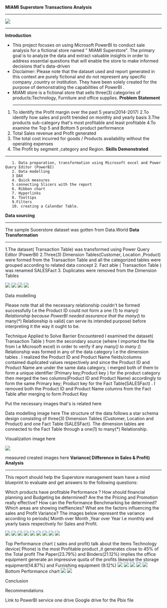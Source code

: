 **MIAMI Superstore Transactions Analysis**
***
![](images.jpg)
***
**Introduction**
- This project focuses on using Microsoft PowerBI to conduct sale analysis for a fictional store named " MIAMI Superstore". The primary goal is to analyze  the data and extract valuable insights in order to address essential questions that will enable the store to make informed decisions that's data-driven 
- Disclaimer: Please note that the dataset used and report generated in this context are purely fictional and do not represent any specific company ,country or institution.  They have been solely created for the purpose of demonstrating the capabilities of PowerBI .
- MIAMI store is a fictional store that sells three(3) categories of products:Technology, Furniture and office supplies.
  **Problem Statement**
  ***
1. To identify the Profit margin over the past 5 years(2014-2017)
2.To identify how sales and profit trended on monthly and yearly basis
3.The products sub-category that's most profitable and least profitable
4.To examine the Top 5 and Bottom 5 product performance 
5. Total Sales revenue and Profit generated
6. The total cost incurred for goods / Products availability without the operating expenses
7. The Profit by segment ,category and Region.
**Skills Demonstrated**
***
       1. Data preparation, transformation using Microsoft excel and Power Query Editor (PowerBI)
       2. Data modelling
       3 DAX
       4. Quick measures 
       5 connecting Slicers with the report
       6. Ribbon chart 
       7. Hyperlinks 
       8. Tooltips
       9.Filters
       10. creating a Calendar Table.
       
 **Data sourcing**
 ***
The sample Suoerstore dataset was gotten from Data.World
**Data Transformation**
***
1.The dataset( Transaction Table) was transformed using Power Query Editor (PowerBI) 
2.Three(3) Dimension Tables(Customer, Location ,Product) were formed from the Transaction Table and all the categorized tables were grouped according to related data concept
2. Fact able ( Transaction Table ) was renamed SALESFact
3. Duplicates were removed from the Dimension Tables 

![](1a.png)
![](1.png)
![](8.png)
![](9.png)

Data modelling

Please note that all the necessary relationship couldn't  be formed  successfully I.e the Product ID could not form a one (1) to many(*)  Relationship because PowerBI needed assurance that the many(*) to many(*) Relationship is valid( can serve its intended purpose) before interpreting it the way it ought to be.

Technique Applied to Solve Barrier Encountered 
I examined the dataset( Transaction Table ) from the  secondary source (where I imported the file from I.e Microsoft excel) in order to verify if any many(*) to many (*) Relationship was formed in any of the data category I.e the dimension tables . I realized the Product ID and Product Name fields/columns
contained duplicated values respectively and since the Product ID and Product Name are under the same data category,  i merged both of them to form a unique identifier (Primary key;Product key ) for the product category then merged the two columns(Product ID and Product Name) accordingly to form the same Primary key;
Product key for the Fact Table(SALESFact) .
I removed both the Product ID and Product Name columns from the Fact Table after merging to form Product Key

Put the necessary images that's is related here


Data modelling image here 
 The structure of the data follows a star schema design consisting of three(3) Dimension Tables (Customer, Location and Product) and one Fact Table (SALESFact). The dimension tables are connected  to the Fact Table through a one(1) to many(*)
Relationship. 

Visualization image here 

![](VISUALIZATION.png)

measured created images here
**Variance( Difference in Sales & Profit) Analysis**
***
This report should help the Superstore management team have a mind blueprint to evaluate and get answers to the following questions:

Which products have profitable Performance ?
How should financial planning and Budgeting be determined?
Are the the Pricing and Promotion really effective?
How can the Performance Benchmarking be determined?
Which  areas are showing ineffiencies?
What are the factors influencing the sales and Profit Variance?
The images below represent the variance according to periods( Month over Month ,Year over Year I.e monthly and yearly basis respectively for Sales and Profit. 

![](V1.png)
![](V2.png)
![](V3.png)
![](V11a.png)
![](V11.png)
![](V12.png)
![](V13.png)
![](V19.png)
![](V20.png)

Top Performance chart ( sales and profit)
talk about the items 
Technology  device( Phone) is the most Profitable product ,it generates close to 45% of the 
Total profit 
The Paper(23.79%) and Binders(21.12%) implies the office equipment generate an impressive quota of the profits likewise the storage equipment(14.87%) and Furnishing equipment (9.12%)
![](V21.png)
![](V22.png)
![](V23.png)
![](V24.png)
![](V25.png)
Bottom Performance chart
![](V26.png)
![](V27.png)




Conclusion



Recommendations





Link to PowerBI service
one drive Google drive for the Pbix file 

